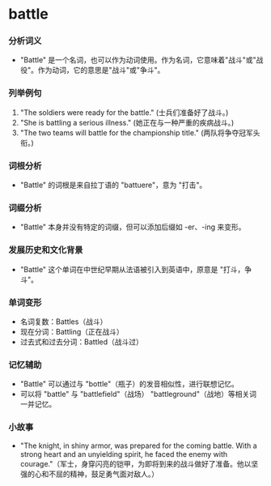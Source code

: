 # battle

### 分析词义

  

*   "Battle" 是一个名词，也可以作为动词使用。作为名词，它意味着"战斗"或"战役"。作为动词，它的意思是"战斗"或"争斗"。

  

### 列举例句

  

1.  "The soldiers were ready for the battle." (士兵们准备好了战斗。)
2.  "She is battling a serious illness." (她正在与一种严重的疾病战斗。)
3.  "The two teams will battle for the championship title." (两队将争夺冠军头衔。)

  

### 词根分析

  

*   "Battle" 的词根是来自拉丁语的 "battuere"，意为 "打击"。

  

### 词缀分析

  

*   "Battle" 本身并没有特定的词缀，但可以添加后缀如 -er、-ing 来变形。

  

### 发展历史和文化背景

  

*   "Battle" 这个单词在中世纪早期从法语被引入到英语中，原意是 "打斗，争斗"。

  

### 单词变形

  

*   名词复数：Battles（战斗）
*   现在分词：Battling（正在战斗）
*   过去式和过去分词：Battled（战斗过）

  

### 记忆辅助

  

*   "Battle" 可以通过与 "bottle"（瓶子）的发音相似性，进行联想记忆。
*   可以将 "battle" 与 "battlefield"（战场） "battleground"（战地）等相关词一并记忆。

  

### 小故事

  

*   "The knight, in shiny armor, was prepared for the coming battle. With a strong heart and an unyielding spirit, he faced the enemy with courage."（军士，身穿闪亮的铠甲，为即将到来的战斗做好了准备。他以坚强的心和不屈的精神，鼓足勇气面对敌人。）
